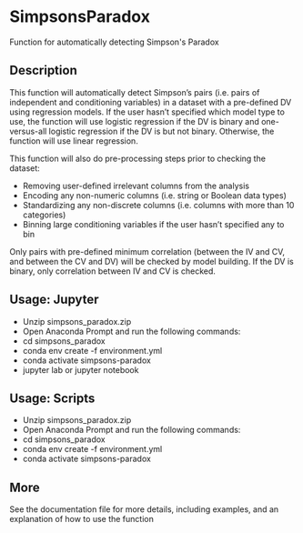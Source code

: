 # SimpsonsParadox
Function for automatically detecting Simpson's Paradox


## Description 
This function will automatically detect Simpson’s pairs (i.e. pairs of independent and conditioning variables) in a dataset with a pre-defined DV using regression models. If the user hasn’t specified which model type to use, the function will use logistic regression if the DV is binary and one-versus-all logistic regression if the DV is but not binary. Otherwise, the function will use linear regression.  

 
This function will also do pre-processing steps prior to checking the dataset: 

- Removing user-defined irrelevant columns from the analysis 
- Encoding any non-numeric columns (i.e. string or Boolean data types) 
- Standardizing any non-discrete columns (i.e. columns with more than 10 categories) 
- Binning large conditioning variables if the user hasn’t specified any to bin 

Only pairs with pre-defined minimum correlation (between the IV and CV, and between the CV and DV) will be checked by model building. If the DV is binary, only correlation between IV and CV is checked. 

## Usage: Jupyter  
- Unzip simpsons_paradox.zip 
- Open Anaconda Prompt and run the following commands: 
- cd simpsons_paradox 
- conda env create -f environment.yml 
- conda activate simpsons-paradox 
- jupyter lab or jupyter notebook 

## Usage: Scripts  
- Unzip simpsons_paradox.zip 
- Open Anaconda Prompt and run the following commands: 
- cd simpsons_paradox 
- conda env create -f environment.yml 
- conda activate simpsons-paradox 

## More
See the documentation file for more details, including examples, and an explanation of how to use the function
